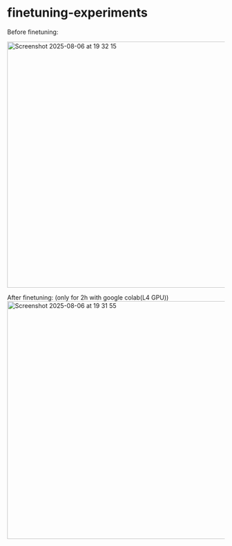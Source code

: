# finetuning-experiments
Before finetuning: 

<img width="767" height="569" alt="Screenshot 2025-08-06 at 19 32 15" src="https://github.com/user-attachments/assets/1382531c-0bf3-49f7-abe7-a3d64b340041" />

After finetuning: (only for 2h with google colab(L4 GPU))
<img width="782" height="550" alt="Screenshot 2025-08-06 at 19 31 55" src="https://github.com/user-attachments/assets/3ba37dde-ebda-4585-9e93-38018b7a05dd" />


